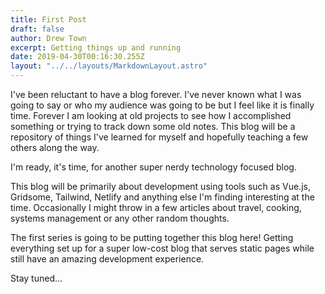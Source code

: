 ```yaml
---
title: First Post
draft: false
author: Drew Town
excerpt: Getting things up and running
date: 2019-04-30T00:16:30.255Z
layout: "../../layouts/MarkdownLayout.astro"
---
```

I've been reluctant to have a blog forever. I've never known what I was going to say or who my audience was going to be but I feel like it is finally time. Forever I am looking at old projects to see how I accomplished something or trying to track down some old notes. This blog will be a repository of things I've learned for myself and hopefully teaching a few others along the way.

I'm ready, it's time, for another super nerdy technology focused blog.

This blog will be primarily about development using tools such as Vue.js, Gridsome, Tailwind, Netlify and anything else I'm finding interesting at the time. Occasionally I might throw in a few articles about travel, cooking, systems management or any other random thoughts.

The first series is going to be putting together this blog here! Getting everything set up for a super low-cost blog that serves static pages while still have an amazing development experience.

Stay tuned...
